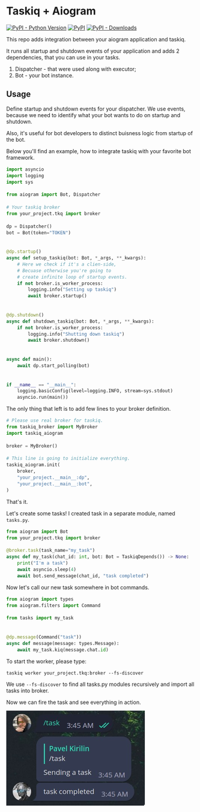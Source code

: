 # Taskiq + Aiogram

[![PyPI - Python Version](https://img.shields.io/pypi/pyversions/taskiq-aiogram?style=for-the-badge)](https://pypi.org/project/taskiq-aiogram/)
[![PyPI](https://img.shields.io/pypi/v/taskiq-aiogram?style=for-the-badge)](https://pypi.org/project/taskiq-aiogram/)
[![PyPI - Downloads](https://img.shields.io/pypi/dm/taskiq-aiogram?style=for-the-badge)](https://pypistats.org/packages/taskiq-aiogram)

This repo adds integration between your aiogram application and taskiq.

It runs all startup and shutdown events of your application and adds 2 dependencies,
that you can use in your tasks.

1. Dispatcher - that were used along with executor;
2. Bot - your bot instance.

## Usage

Define startup and shutdown events for your dispatcher.
We use events, because we need to identify what your bot
wants to do on startup and shutdown.

Also, it's useful for bot developers to distinct buisness logic
from startup of the bot.

Below you'll find an example, how to integrate taskiq with your favorite
bot framework.

```python
import asyncio
import logging
import sys

from aiogram import Bot, Dispatcher

# Your taskiq broker
from your_project.tkq import broker

dp = Dispatcher()
bot = Bot(token="TOKEN")


@dp.startup()
async def setup_taskiq(bot: Bot, *_args, **_kwargs):
    # Here we check if it's a clien-side,
    # Becuase otherwise you're going to
    # create infinite loop of startup events.
    if not broker.is_worker_process:
        logging.info("Setting up taskiq")
        await broker.startup()


@dp.shutdown()
async def shutdown_taskiq(bot: Bot, *_args, **_kwargs):
    if not broker.is_worker_process:
        logging.info("Shutting down taskiq")
        await broker.shutdown()


async def main():
    await dp.start_polling(bot)


if __name__ == "__main__":
    logging.basicConfig(level=logging.INFO, stream=sys.stdout)
    asyncio.run(main())

```

The only thing that left is to add few lines to your broker definition.


```python
# Please use real broker for taskiq.
from taskiq_broker import MyBroker
import taskiq_aiogram

broker = MyBroker()

# This line is going to initialize everything.
taskiq_aiogram.init(
    broker,
    "your_project.__main__:dp",
    "your_project.__main__:bot",
)
```

That's it.

Let's create some tasks! I created task in a separate module,
named `tasks.py`.

```python
from aiogram import Bot
from your_project.tkq import broker

@broker.task(task_name="my_task")
async def my_task(chat_id: int, bot: Bot = TaskiqDepends()) -> None:
    print("I'm a task")
    await asyncio.sleep(4)
    await bot.send_message(chat_id, "task completed")

```

Now let's call our new task somewhere in bot commands.

```python
from aiogram import types
from aiogram.filters import Command

from tasks import my_task


@dp.message(Command("task"))
async def message(message: types.Message):
    await my_task.kiq(message.chat.id)

```

To start the worker, please type:

```
taskiq worker your_project.tkq:broker --fs-discover
```

We use `--fs-discover` to find all tasks.py modules recursively
and import all tasks into broker.


Now we can fire the task and see everything in action.

![Showcase.jpg](https://raw.githubusercontent.com/taskiq-python/taskiq-aiogram/master/imgs/showcase.jpg)
